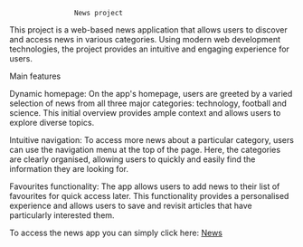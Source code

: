                     News project



This project is a web-based news application that allows users to discover and access news in various categories. Using modern web development technologies, the project provides an intuitive and engaging experience for users. 

Main features

Dynamic homepage: On the app's homepage, users are greeted by a varied selection of news from all three major categories: technology, football and science. This initial overview provides ample context and allows users to explore diverse topics.

Intuitive navigation: To access more news about a particular category, users can use the navigation menu at the top of the page. Here, the categories are clearly organised, allowing users to quickly and easily find the information they are looking for.

Favourites functionality: The app allows users to add news to their list of favourites for quick access later. This functionality provides a personalised experience and allows users to save and revisit articles that have particularly interested them.

To access the news app you can simply click here: [News](https://news-project-andrei.netlify.app/)

